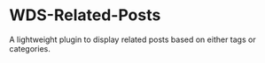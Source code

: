 # WDS-Related-Posts
A lightweight plugin to display related posts based on either tags or categories.
